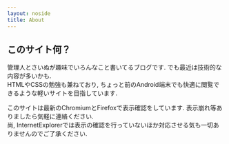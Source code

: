 ```yaml
---
layout: noside
title: About
---
```


## このサイト何？

管理人とさいぬが趣味でいろんなこと書いてるブログです. でも最近は技術的な内容が多いかも.  
HTMLやCSSの勉強も兼ねており, ちょっと前のAndroid端末でも快適に閲覧できるような軽いサイトを目指しています.

このサイトは最新のChromiumとFirefoxで表示確認をしています. 表示崩れ等ありましたら気軽に連絡ください.  
尚, InternetExplorerでは表示の確認を行っていないほか対応させる気も一切ありませんのでご了承ください.
